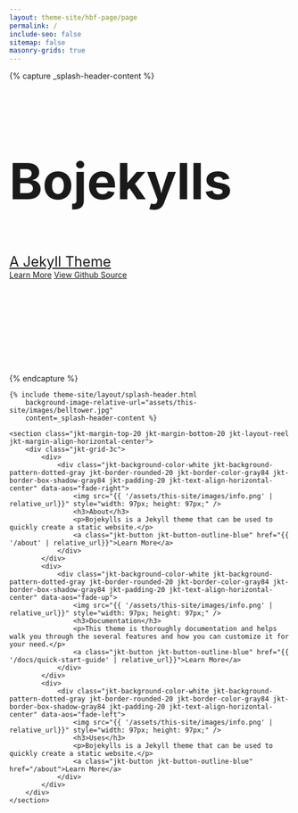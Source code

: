 ```yaml
---
layout: theme-site/hbf-page/page
permalink: /
include-seo: false
sitemap: false
masonry-grids: true
---
```


<div class="jkt-background-color-gray98">
	{% capture _splash-header-content %}
		<section class="jkt-layout-reel jkt-margin-align-horizontal-center jkt-grid-align-vertical-center" style="height: 400px;">
			<div data-aos="fade-up">
				<h1 class="jkt-color-white" style="font-size: 90px;">Bojekylls</h1>
				<h7 class="jkt-color-white" style="font-size: 25px; text-decoration: underline;">A Jekyll Theme</h7>
				<br>
				<a class="jkt-button jkt-button-solid-green jkt-margin-top-20 jkt-margin-right-20" href="/docs/quick-start-guide">Learn More</a>
				<a class="jkt-button jkt-button-solid-green jkt-margin-top-20 jkt-margin-right-20" href="/docs/quick-start-guide">View Github Source</a>
			</div>
		</section>
	{% endcapture %}
	
	{% include theme-site/layout/splash-header.html
		background-image-relative-url="assets/this-site/images/belltower.jpg"
		content=_splash-header-content %}
	
	<section class="jkt-margin-top-20 jkt-margin-bottom-20 jkt-layout-reel jkt-margin-align-horizontal-center">
		<div class="jkt-grid-3c">
			<div>
				<div class="jkt-background-color-white jkt-background-pattern-dotted-gray jkt-border-rounded-20 jkt-border-color-gray84 jkt-border-box-shadow-gray84 jkt-padding-20 jkt-text-align-horizontal-center" data-aos="fade-right">
					<img src="{{ '/assets/this-site/images/info.png' | relative_url}}" style="width: 97px; height: 97px;" />
					<h3>About</h3>
					<p>Bojekylls is a Jekyll theme that can be used to quickly create a static website.</p>
					<a class="jkt-button jkt-button-outline-blue" href="{{ '/about' | relative_url}}">Learn More</a>
				</div>
			</div>
			<div>
				<div class="jkt-background-color-white jkt-background-pattern-dotted-gray jkt-border-rounded-20 jkt-border-color-gray84 jkt-border-box-shadow-gray84 jkt-padding-20 jkt-text-align-horizontal-center" data-aos="fade-up">
					<img src="{{ '/assets/this-site/images/info.png' | relative_url}}" style="width: 97px; height: 97px;" />
					<h3>Documentation</h3>
					<p>This theme is thoroughly documentation and helps walk you through the several features and how you can customize it for your need.</p>
					<a class="jkt-button jkt-button-outline-blue" href="{{ '/docs/quick-start-guide' | relative_url}}">Learn More</a>
				</div>
			</div>
			<div>
				<div class="jkt-background-color-white jkt-background-pattern-dotted-gray jkt-border-rounded-20 jkt-border-color-gray84 jkt-border-box-shadow-gray84 jkt-padding-20 jkt-text-align-horizontal-center" data-aos="fade-left">
					<img src="{{ '/assets/this-site/images/info.png' | relative_url}}" style="width: 97px; height: 97px;" />
					<h3>Uses</h3>
					<p>Bojekylls is a Jekyll theme that can be used to quickly create a static website.</p>
					<a class="jkt-button jkt-button-outline-blue" href="/about">Learn More</a>
				</div>
			</div>
		</div>
	</section>
</div>